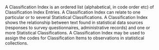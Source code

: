 A Classification Index is an ordered list (alphabetical, in code order etc) of Classification Index Entries. A Classification Index can relate to one particular or to several Statistical Classifications. A Classification Index shows the relationship between text found in statistical data sources (responses to survey questionnaires, administrative records) and one or more Statistical Classifications. A Classification Index may be used to assign the codes for Classification Items to observations in statistical collections. 